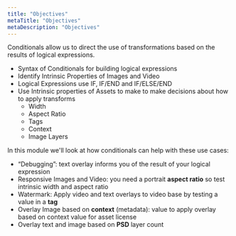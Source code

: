 ```yaml
---
title: "Objectives"
metaTitle: "Objectives"
metaDescription: "Objectives"
---
```


Conditionals allow us to direct the use of transformations based on the results of logical expressions.

- Syntax of Conditionals for building logical expressions
- Identify Intrinsic Properties of Images and Video
- Logical Expressions use IF, IF/END and IF/ELSE/END
- Use Intrinsic properties of  Assets to make to make decisions about how to apply transforms
  - Width
  - Aspect Ratio
  - Tags
  - Context
  - Image Layers

In this module we'll look at how conditionals can help with these use cases: 

- “Debugging”: text overlay informs you of the result of your logical expression
- Responsive Images and Video: you need a portrait **aspect ratio** so test intrinsic width and aspect ratio
- Watermark: Apply video and text overlays to video base by testing a value in a **tag**
- Overlay Image based on **context** (metadata): value to apply overlay based on context value for asset license
- Overlay text and image based on **PSD** layer count




